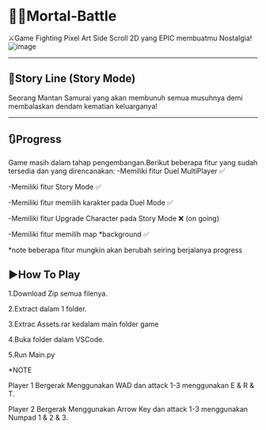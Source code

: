 # 🥷🏻Mortal-Battle
⚔️Game Fighting Pixel Art Side Scroll 2D yang EPIC membuatmu Nostalgia!
![image](https://github.com/user-attachments/assets/072ae79e-292e-493e-ba42-ac8012d50f4c)




---

## 📖Story Line (Story Mode)
Seorang Mantan Samurai yang akan membunuh semua musuhnya demi membalaskan dendam kematian keluarganya!

---

## 🔃Progress
Game masih dalam tahap pengembangan.Berikut beberapa fitur yang sudah tersedia dan yang direncanakan:
-Memiliki fitur Duel MultiPlayer ✅

-Memiliki fitur Story Mode ✅ 

-Memiliki fitur memilih karakter pada Duel Mode ✅

-Memiliki fitur Upgrade Character pada Story Mode ❌ (on going)

-Memiliki fitur memilih map *background ✅

*note beberapa fitur mungkin akan berubah seiring berjalanya progress

## ▶️How To Play
1.Download Zip semua filenya.

2.Extract dalam 1 folder.

3.Extrac Assets.rar kedalam main folder game

4.Buka folder dalam VSCode.

5.Run Main.py

*NOTE

Player 1 Bergerak Menggunakan WAD dan attack 1-3 menggunakan E & R & T.

Player 2 Bergerak Menggunakan Arrow Key dan attack 1-3 menggunakan Numpad 1 & 2 & 3.
